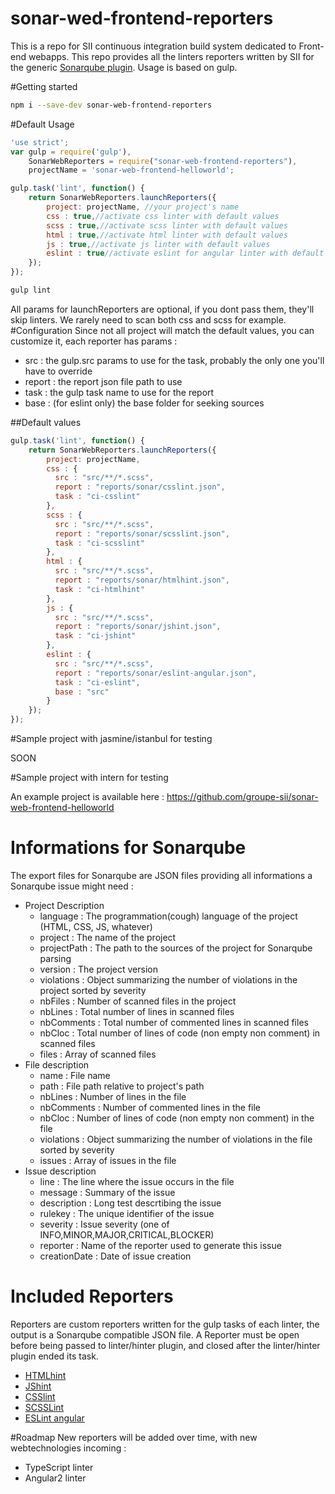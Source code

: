 # sonar-wed-frontend-reporters
This is a repo for SII continuous integration build system dedicated to Front-end webapps. This repo provides all the linters reporters written by SII for the generic [Sonarqube plugin](https://github.com/groupe-sii/sonar-web-client-plugin). Usage is based on gulp.

#Getting started
```bash
npm i --save-dev sonar-web-frontend-reporters
```

#Default Usage
```Javascript
'use strict';
var gulp = require('gulp'),
    SonarWebReporters = require("sonar-web-frontend-reporters"),
    projectName = 'sonar-web-frontend-helloworld';

gulp.task('lint', function() {
    return SonarWebReporters.launchReporters({
        project: projectName, //your project's name
        css : true,//activate css linter with default values
        scss : true,//activate scss linter with default values
        html : true,//activate html linter with default values
        js : true,//activate js linter with default values
        eslint : true//activate eslint for angular linter with default values
    });
});
```
```bash
gulp lint
```
All params for launchReporters are optional, if you dont pass them, they'll skip linters. We rarely need to scan both css and scss for example.
#Configuration
Since not all project will match the default values, you can customize it, each reporter has params : 

* src : the gulp.src params to use for the task, probably the only one you'll have to override
* report : the report json file path to use
* task : the gulp task name to use for the report
* base : (for eslint only) the base folder for seeking sources

##Default values
```Javascript
gulp.task('lint', function() {
    return SonarWebReporters.launchReporters({
        project: projectName, 
        css : {
          src : "src/**/*.scss",
          report : "reports/sonar/csslint.json",
          task : "ci-csslint"
        },
        scss : {
          src : "src/**/*.scss",
          report : "reports/sonar/scsslint.json",
          task : "ci-scsslint"
        },
        html : {
          src : "src/**/*.scss",
          report : "reports/sonar/htmlhint.json",
          task : "ci-htmlhint"
        },
        js : {
          src : "src/**/*.scss",
          report : "reports/sonar/jshint.json",
          task : "ci-jshint"
        },
        eslint : {
          src : "src/**/*.scss",
          report : "reports/sonar/eslint-angular.json",
          task : "ci-eslint",
          base : "src"
        }
    });
});
```

#Sample project with jasmine/istanbul for testing

SOON

#Sample project with intern for testing

An example project is available here : https://github.com/groupe-sii/sonar-web-frontend-helloworld

# Informations for Sonarqube
The export files for Sonarqube are JSON files providing all informations a Sonarqube issue might need :

* Project Description
  * language : The programmation(cough) language of the project (HTML, CSS, JS, whatever)
  * project : The name of the project
  * projectPath : The path to the sources of the project for Sonarqube parsing
  * version : The project version
  * violations : Object summarizing the number of violations in the project sorted by severity
  * nbFiles : Number of scanned files in the project
  * nbLines : Total number of lines in scanned files
  * nbComments : Total number of commented lines in scanned files
  * nbCloc : Total number of lines of code (non empty non comment) in scanned files
  * files : Array of scanned files
* File description
  * name : File name
  * path : File path relative to project's path
  * nbLines : Number of lines in the file
  * nbComments : Number of commented lines in the file
  * nbCloc : Number of lines of code (non empty non comment) in the file
  * violations : Object summarizing the number of violations in the file sorted by severity
  * issues : Array of issues in the file
* Issue description
  * line : The line where the issue occurs in the file
  * message : Summary of the issue
  * description : Long test descrtibing the issue
  * rulekey : The unique identifier of the issue
  * severity : Issue severity (one of INFO,MINOR,MAJOR,CRITICAL,BLOCKER)
  * reporter : Name of the reporter used to generate this issue
  * creationDate : Date of issue creation

# Included Reporters
Reporters are custom reporters written for the gulp tasks of each linter, the output is a Sonarqube compatible JSON file.
A Reporter must be open before being passed to linter/hinter plugin, and closed after the linter/hinter plugin ended its task.

* [HTMLhint](http://htmlhint.com/)
* [JShint](http://jshint.com/)
* [CSSlint](http://csslint.net/)
* [SCSSLint](https://github.com/brigade/scss-lint)
* [ESLint angular](https://github.com/Gillespie59/eslint-plugin-angular)

#Roadmap
New reporters will be added over time, with new webtechnologies incoming : 

* TypeScript linter
* Angular2 linter
